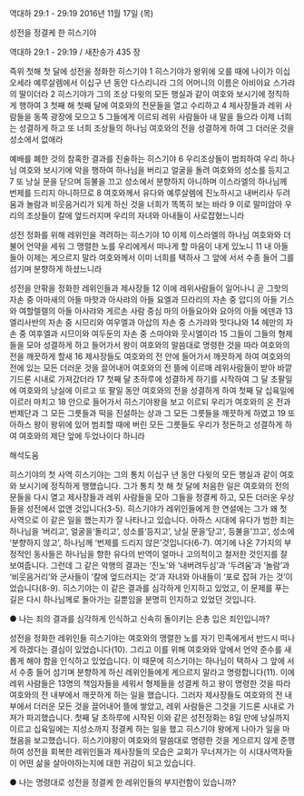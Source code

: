 역대하 29:1 - 29:19 
2016년 11월 17일 (목)

성전을 정결케 한 히스기야 



역대하 29:1 - 29:19 / 새찬송가 435 장


즉위 첫해 첫 달에 성전을 정화한 히스기야
1 히스기야가 왕위에 오를 때에 나이가 이십오세라 예루살렘에서 이십구 년 동안 다스리니라 그의 어머니의 이름은 아비야요 스가랴의 딸이더라 2 히스기야가 그의 조상 다윗의 모든 행실과 같이 여호와 보시기에 정직하게 행하여 3 첫째 해 첫째 달에 여호와의 전문들을 열고 수리하고 4 제사장들과 레위 사람들을 동쪽 광장에 모으고 5 그들에게 이르되 레위 사람들아 내 말을 들으라 이제 너희는 성결하게 하고 또 너희 조상들의 하나님 여호와의 전을 성결하게 하여 그 더러운 것을 성소에서 없애라

예배를 폐한 것의 참혹한 결과를 진술하는 히스기야
6 우리조상들이 범죄하여 우리 하나님 여호와 보시기에 악을 행하여 하나님을 버리고 얼굴을 돌려 여호와의 성소를 등지고 7 또 낭실 문을 닫으며 등불을 끄고 성소에서 분향하지 아니하며 이스라엘의 하나님께 번제를 드리지 아니하므로 8 여호와께서 유다와 예루살렘에 진노하시고 내버리사 두려움과 놀람과 비웃음거리가 되게 하신 것을 너희가 똑똑히 보는 바라 9 이로 말미암아 우리의 조상들이 칼에 엎드러지며 우리의 자녀와 아내들이 사로잡혔느니라

성전 정화를 위해 레위인을 격려하는 히스기야
10 이제 이스라엘의 하나님 여호와와 더불어 언약을 세워 그 맹렬한 노를 우리에게서 떠나게 할 마음이 내게 있노니 11 내 아들들아 이제는 게으르지 말라 여호와께서 이미 너희를 택하사 그 앞에 서서 수종 들어 그를 섬기며 분향하게 하셨느니라

성전을 안팎을 정화한 레위인들과 제사장들
12 이에 레위사람들이 일어나니 곧 그핫의 자손 중 아마새의 아들 마핫과 아사랴의 아들 요엘과 므라리의 자손 중 압디의 아들 기스와 여할렐렐의 아들 아사랴와 게르손 사람 중심 마의 아들요아와 요아의 아들 에덴과 13 엘리사반의 자손 중 시므리와 여우엘과 아삽의 자손 중 스가랴와 맛다냐와 14 헤만의 자손 중 여후엘과 시므이와 여두둔의 자손 중 스마야와 웃시엘이라 15 그들이 그들의 형제들을 모아 성결하게 하고 들어가서 왕이 여호와의 말씀대로 명령한 것을 따라 여호와의 전을 깨끗하게 할새 16 제사장들도 여호와의 전 안에 들어가서 깨끗하게 하여 여호와의 전에 있는 모든 더러운 것을 끌어내어 여호와의 전 뜰에 이르매 레위사람들이 받아 바깥 기드론 시내로 가져갔더라 17 첫째 달 초하루에 성결하게 하기를 시작하여 그 달 초팔일에 여호와의 낭실에 이르고 또 팔일 동안 여호와의 전을 성결하게 하여 첫째 달 십육일에 이르러 마치고 18 안으로 들어가서 히스기야왕을 보고 이르되 우리가
여호와의 온 전과 번제단과 그 모든 그릇들과 떡을 진설하는 상과 그 모든 그릇들을 깨끗하게 하였고 19 또 아하스 왕이 왕위에 있어 범죄할 때에 버린 모든 그릇들도 우리가 정돈하고 성결하게 하여 여호와의 제단 앞에 두었나이다 하니라

해석도움





히스기야의 첫 사역
히스기야는 그의 통치 이십구 년 동안 다윗의 모든 행실과 같이 여호와 보시기에 정직하게 행했습니다. 그가 통치 첫 해 첫 달에 처음한 일은 여호와의 전의 문들을 다시 열고 제사장들과 레위 사람들을 모아 그들을 정결케 하고, 모든 더러운 우상들을 성전에서 없앤 것입니다(3-5). 히스기야가 레위인들에게 한 연설에는 그가 왜 첫 사역으로 이 같은 일을 했는지가 잘 나타나고 있습니다. 아하스 시대에 유다가 범한 죄는 하나님을 ‘버리고’, 얼굴을‘돌리고’, 성소를‘등지고’, 낭실 문을‘닫고’, 등불을‘끄고’, 성소에 ‘분향하지 않고’, 하나님께 ‘번제를 드리지 않은’것입니다(6-7). 여기에 나온 7가지의 부정적인 동사들은 하나님을 향한 유다의 반역이 얼마나 고의적이고 철저한 것인지를 잘 보여줍니다. 그런데 그 같은 악행의 결과는 ‘진노’와 ‘내버려두심’과 ‘두려움’과 ‘놀람’과 ‘비웃음거리’와 군사들이 ‘칼에 엎드러지는 것’과 자녀와 아내들이 ‘포로 잡혀 가는 것’이었습니다(8-9). 히스기야는 이 같은 결과를 심각하게 인지하고 있었고, 이 문제를 푸는 길은 다시 하나님께로 돌아가는 길뿐임을 분명히 인지하고 있었던 것입니다.

● 나는 죄의 결과를 심각하게 인식하고 신속히 돌이키는 은총 입은 죄인입니까?

성전을 정화한 레위인들
히스기야는 여호와의 맹렬한 노를 자기 민족에게서 반드시 떠나게 하겠다는 결심이 있었습니다(10). 그리고 이를 위해 여호와와 앞에서 언약 준수를 새롭게 해야 함을 인식하고 있었습니다. 이 때문에 히스기야는 하나님이 택하사 그 앞에 서서 수종 들어 섬기며 분향하게 하신 레위인들에게 게으르지 말라고 명령합니다(11). 이에 레위 사람들은 13명의 책임자들을 세워서 형제들을 성결케 하고 왕이 명령한 것을 따라 여호와의 전 내부에서 깨끗하게 하는 일을 했습니다. 그러자 제사장들도 여호와의 전 내부에서 더러운 모든 것을 끌어내어 뜰에 쌓았고, 레위 사람들은 그것을 기드론 시내로 가져가 파괴했습니다. 첫째 달 초하루에 시작된 이와 같은 성전정화는 8일 만에 낭실까지 이르고 십육일에는 지성소까지 정결케 하는 일을 했고 히스기야 왕에게 나아가 일을 마쳤음을 보고했습니다. 히스기야왕이 여호와의 말씀대로 명령한 것을 게으르지 않게 준행하여 성전을 회복한 레위인들과 제사장들의 모습은 교회가 무너져가는 이 시대사역자들이 어떤 삶을 살아야하는지에 대한 귀감이 되고 있습니다.

● 나는 명령대로 성전을 정결케 한 레위인들의 부지런함이 있습니까?